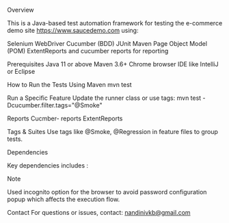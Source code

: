 Overview

This is a Java-based test automation framework for testing the e-commerce demo site https://www.saucedemo.com using:

Selenium WebDriver
Cucumber (BDD)
JUnit
Maven
Page Object Model (POM)
ExtentReports and cucumber reports for reporting

Prerequisites
Java 11 or above
Maven 3.6+
Chrome browser
IDE like IntelliJ or Eclipse

How to Run the Tests
Using Maven
mvn test

Run a Specific Feature
Update the runner class or use tags:
mvn test -Dcucumber.filter.tags="@Smoke"

Reports
Cucmber- reports
ExtentReports

Tags & Suites
Use tags like @Smoke, @Regression in feature files to group tests.

Dependencies

Key dependencies includes : 

<dependencies>
  <dependency> <!-- Selenium --> </dependency>
  <dependency> <!-- Cucumber Java --> </dependency>
  <dependency> <!-- Cucumber JUnit --> </dependency>
  <dependency> <!-- WebDriverManager --> </dependency>
  <dependency> <!-- ExtentReports --> </dependency>
</dependencies>

Note 
 
Used incognito option for the browser to avoid password configuration popup which affects the execution flow.

Contact
For questions or issues, contact: nandinivkb@gmail.com



